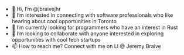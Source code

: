 - 👋 Hi, I’m @jbraivejhr
- 👀 I’m interested in connecting with software professionals who like hearing about cool opportunities in Toronto
- 🌱 I’m currently looking for programmers who have an interest in Rust
- 💞️ I’m looking to collaborate with anyone interested in exploring opportunities with cool tech startups
- 📫 How to reach me? Connect with me on LI @ Jeremy Braive

<!---
jbraivejhr/jbraivejhr is a ✨ special ✨ repository because its `README.md` (this file) appears on your GitHub profile.
You can click the Preview link to take a look at your changes.
--->
